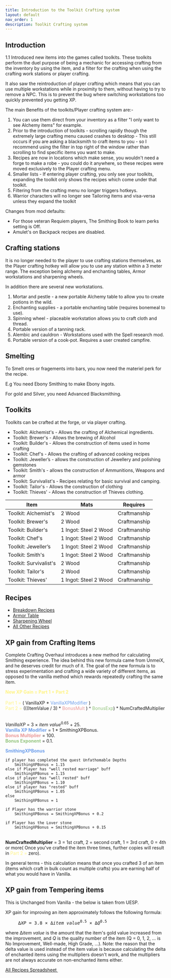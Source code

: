```yaml
---
title: Introduction to the Toolkit Crafting system
layout: default
nav_order: 1
description: Toolkit Crafting system
---
```


## Introduction

1.1 Introduced new items into the games called toolkits. These toolkits perform the duel purpose of being a mechanic for accessing crafting from the inventory by using the item, and a filter for the crafting when using the crafting work stations or player crafting.

It also saw the reintroduction of player crafting which means that you can use multiple workstations while in proximity to them, without having to try to remove a NPC. This is to prevent the bug where switching workstations too quickly prevented you getting XP.

The main Benefits of the toolkits/Player crafting system are:- 
1. You can use them direct from your inventory as a filter "I only want to see Alchemy items" for example. 
2. Prior to the introduction of toolkits - scrolling rapidly though the extremely large crafting menu caused crashes to desktop - This still occurs if you are asking a blacksmith to craft items to you - so I recommend using the filter in top right of the window rather than scrolling to find specific items you want to make. 
3. Recipes are now in locations which make sense, you wouldn't need a forge to make a robe - you could do it anywhere, so these recipes were moved exclusively to the Player crafting menu.
4. Smaller lists - If entering player crafting, you only see your toolkits, expanding the toolkit only shows the recipes which come under that toolkit.
5. Filtering from the crafting menu no longer triggers hotkeys.
6. Warrior characters will no longer see Tailoring items and visa-versa unless they expand the toolkit

Changes from mod defaults:
* For those veteran Requiem players, The Smithing Book to learn perks setting is Off.
* Amulet's on Backpack recipes are disabled.

## Crafting stations

It is no longer needed to the player to use crafting stations themselves, as the Player crafting hotkey will allow you to use any station within a 3 meter range. The exception being alchemy and enchanting tables, Armor workstations and sharpening wheels.

In addition there are several new workstations.
1. Mortar and pestle - a new portable Alchemy table to allow you to create potions in the wild.
1. Enchanting supplies - a portable enchanting table (requires bonemeal to use).
1. Spinning wheel - placeable workstation allows you to craft cloth and thread.
1. Portable version of a tanning rack.
1. Alembic and cauldron - Workstations used with the Spell research mod.
1. Portable version of a cook-pot. Requires a user created campfire. 

## Smelting

To Smelt ores or fragements into bars, you now need the materiel perk for the recipe.

E.g You need Ebony Smithing to make Ebony ingots.

For gold and Silver, you need Advanced Blacksmithing.


## Toolkits

Toolkits can be crafted at the forge, or via player crafting.

* Toolkit: Alchemist's - Allows the crafting of Alchemical ingredients. 
* Toolkit: Brewer's - Allows the brewing of Alcohol 
* Toolkit: Builder's - Allows the construction of items used in home crafting
* Toolkit: Chef's - Allows the crafting of advanced cooking recipes
* Toolkit: Jeweller’s - allows the construction of Jewellery and polishing gemstones
* Toolkit: Smith's - allows the construction of Ammunitions, Weapons and armor
* Toolkit: Survivalist's - Recipes relating for basic survival and camping.
* Toolkit: Tailor's - Allows the construction of clothing
* Toolkit: Thieves' - Allows the construction of Thieves clothing.

Item | Mats | Requires
-- | -- | --
Toolkit: Alchemist's | 2 Wood | Craftmanship
Toolkit: Brewer's | 2 Wood | Craftmanship
Toolkit: Builder's | 1 Ingot: Steel 2 Wood | Craftmanship
Toolkit: Chef's | 1 Ingot: Steel 2 Wood | Craftmanship
Toolkit: Jeweller’s | 1 Ingot: Steel 2 Wood | Craftmanship
Toolkit: Smith's | 1 Ingot: Steel 2 Wood | Craftmanship
Toolkit: Survivalist's | 2 Wood | Craftmanship
Toolkit: Tailor's | 2 Wood | Craftmanship
Toolkit: Thieves' | 1 Ingot: Steel 2 Wood | Craftmanship

## Recipes

* [Breakdown Recipes](/10-Crafting/Breakdown-Recipes)
* [Armor Table](/10-Crafting/Armor-Table-Recipes)
* [Sharpening Wheel](/10-Crafting/Sharpening-Wheel)
* [All Other Recipes](/10-Crafting/CraftingSpreadsheet)

## XP gain from Crafting Items

Complete Crafting Overhaul introduces a new method for calculating Smithing experience. The idea behind this new formula came from UnmeiX, and he deserves credit for much of it. The goal of the new formula is to stress experimentation and crafting a wide variety of different items, as opposed to the vanilla method which rewards repeatedly crafting the same item.

<div>
<font style="color: #FFF380;"><strong>New XP Gain = Part 1 + Part 2</strong></font><br><br>
<font style="color: #FFF380;"> Part 1 = </font> ( VanillaXP * <font style="color: #6d9eeb;">VanillaXPModifier</font> )<br>
<font style="color: #FFF380;"> Part 2 = </font> (((ItemValue / 3) * <font style="color: #ea9999;"> BonusMult </font> ) ^ <font style="color: #93c47d;">BonusExp</font>) * NumCraftedMultiplier<br>
<br>

<i>VanillaXP</i>&nbsp;= 3&nbsp;× <i>item value</i><sup>0.65</sup>&nbsp;+ 25. <br>
<font style="color: #6d9eeb;"><strong>Vanilla XP Modifier</strong></font> = 1 * SmithingXPBonus.<br>
<font style="color: #ea9999;"><strong>Bonus Multiplier</strong></font> = 100.<br>
<font style="color: #93c47d;"><strong>Bonus Exponent</strong></font> = 0.1.<br>

<font style="color: #6d9eeb;"><strong>SmithingXPBonus </strong></font>

	if player has completed the quest Unfathomable Depths
		SmithingXPBonus = 1.15
	else if Player has "well rested marriage" buff
		SmithingXPBonus = 1.15
	else if player has "well rested" buff
		SmithingXPBonus = 1.10
	else if player has "rested" buff
		SmithingXPBonus = 1.05
	else
		SmithingXPBonus = 1
		
	if Player has the warrior stone 
		SmithingXPBonus = SmithingXPBonus + 0.2
		
	if Player has the Lover stone 
		SmithingXPBonus = SmithingXPBonus + 0.15

<br>
<strong>NumCraftedMultiplier</strong> = 3 = 1st craft, 2 = second craft, 1 = 3rd craft, 0 = 4th or more( Once you've crafted the item three times, further copies will result in <font style="color: #FFF380;"> Part 2 = </font> zero).
</div>

In general terms - this calculation means that once you crafted 3 of an item (items which craft in bulk count as multiple crafts) you are earning half of what you would have in Vanilla.

## XP gain from Tempering items

This is Unchanged from Vanilla - the below is taken from UESP.

<p>XP gain for improving an item approximately follows the following formula:</p>
<dl>
<dd><kbd>Δ<i>XP</i>&nbsp;= 3.8&nbsp;× Δ<i>item value</i><sup>0.5</sup>&nbsp;× Δ<i>Q</i><sup>0.5</sup></kbd></dd>
</dl>
<p>where Δ<i>item value</i> is the amount that the item's gold value increased from the improvement, and <i>Q</i> is the quality number of the item (Q = 0, 1, 2, ... is No Improvement, Well-made, High Grade, ...). Note:&nbsp;the reason that the delta value is used instead of the item value is because calculating the delta of enchanted items using the multipliers doesn't work, and the multipliers are not always accurate on non-enchanted items either.</p>


<a class="btn btn-pink" href="https://airtable.com/shrn0GCmAPLiAo42L" target="_blank" rel="noopener noreferrer">All Recipes Spreadsheet <svg viewBox="0 0 24 24" aria-labelledby="svg-external-link-title" width="1em" height="1em"><use xlink:href="#svg-external-link"></use></svg></a>

